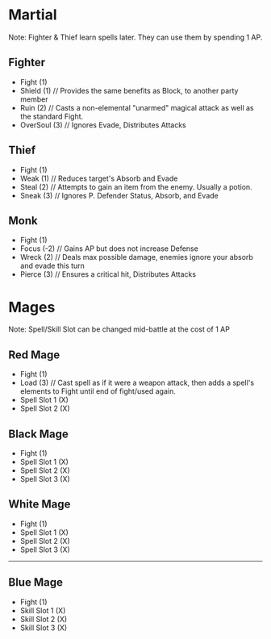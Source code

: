 # Martial

Note: Fighter & Thief learn spells later. They can use them by spending 1 AP.

## Fighter

- Fight (1)
- Shield (1) // Provides the same benefits as Block, to another party member
- Ruin (2) // Casts a non-elemental "unarmed" magical attack as well as the standard Fight.
- OverSoul (3) // Ignores Evade, Distributes Attacks

## Thief

- Fight (1)
- Weak  (1) // Reduces target's Absorb and Evade
- Steal (2) // Attempts to gain an item from the enemy. Usually a potion.
- Sneak (3) // Ignores P. Defender Status, Absorb, and Evade

## Monk

- Fight (1)
- Focus (-2) // Gains AP but does not increase Defense
- Wreck (2) // Deals max possible damage, enemies ignore your absorb and evade this turn
- Pierce (3) // Ensures a critical hit, Distributes Attacks

# Mages

Note: Spell/Skill Slot can be changed mid-battle at the cost of 1 AP

## Red Mage

- Fight (1)
- Load (3) // Cast spell as if it were a weapon attack, then adds a spell's elements to Fight until end of fight/used again.
- Spell Slot 1 (X)
- Spell Slot 2 (X)

## Black Mage

- Fight (1)
- Spell Slot 1 (X)
- Spell Slot 2 (X)
- Spell Slot 3 (X)

## White Mage

- Fight (1)
- Spell Slot 1 (X)
- Spell Slot 2 (X)
- Spell Slot 3 (X)

---

## Blue Mage

- Fight (1)
- Skill Slot 1 (X)
- Skill Slot 2 (X)
- Skill Slot 3 (X)
